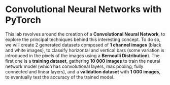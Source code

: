 # Convolutional Neural Networks with PyTorch

This lab revolves around the creation of a **Convolutional Neural Network**, to explore the principal techniques behind this interesting concept. To do so, we will create 2 generated datasets composed of **1 channel images** (black and white images), to classify horizontal and vertical bars (some variation is introduced in the pixels of the images using a **Bernoulli Distribution**). The first one is a **training dataset**, gathering **10 000 images** to train the neural network model (which has convolutional layers, max pooling, fully connected and linear layers), and a **validation dataset** with **1 000 images**, to eventually test the accuracy of the trained model.